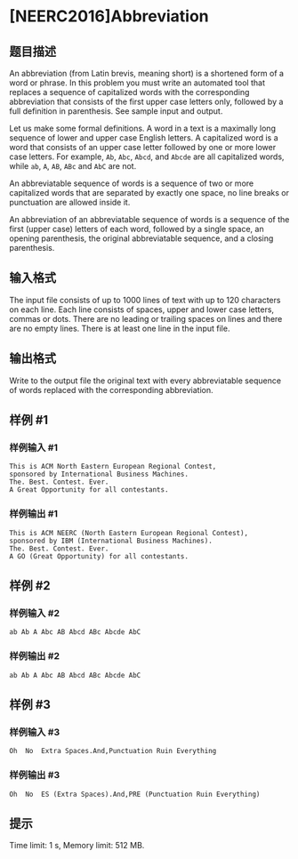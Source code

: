 # [NEERC2016]Abbreviation

## 题目描述



An abbreviation (from Latin brevis, meaning short) is a shortened form of a word or phrase. In this problem you must write an automated tool that replaces a sequence of capitalized words with the corresponding abbreviation that consists of the first upper case letters only, followed by a full definition in parenthesis. See sample input and output.

Let us make some formal definitions. A word in a text is a maximally long sequence of lower and upper case English letters. A capitalized word is a word that consists of an upper case letter followed by one or more lower case letters. For example, `Ab`, `Abc`, `Abcd`, and `Abcde` are all capitalized words, while `ab`, `A`, `AB`, `ABc` and `AbC` are not.

An abbreviatable sequence of words is a sequence of two or more capitalized words that are separated by exactly one space, no line breaks or punctuation are allowed inside it.

An abbreviation of an abbreviatable sequence of words is a sequence of the first (upper case) letters of each word, followed by a single space, an opening parenthesis, the original abbreviatable sequence, and a closing parenthesis.



## 输入格式



The input file consists of up to $1 000$ lines of text with up to $120$ characters on each line. Each line consists of spaces, upper and lower case letters, commas or dots. There are no leading or trailing spaces on lines and there are no empty lines. There is at least one line in the input file.



## 输出格式



Write to the output file the original text with every abbreviatable sequence of words replaced with the corresponding abbreviation.



## 样例 #1

### 样例输入 #1
```
This is ACM North Eastern European Regional Contest,
sponsored by International Business Machines.
The. Best. Contest. Ever.
A Great Opportunity for all contestants.
```

### 样例输出 #1

```
This is ACM NEERC (North Eastern European Regional Contest),
sponsored by IBM (International Business Machines).
The. Best. Contest. Ever.
A GO (Great Opportunity) for all contestants.
```

## 样例 #2

### 样例输入 #2
```
ab Ab A Abc AB Abcd ABc Abcde AbC
```

### 样例输出 #2

```
ab Ab A Abc AB Abcd ABc Abcde AbC
```

## 样例 #3

### 样例输入 #3
```
Oh  No  Extra Spaces.And,Punctuation Ruin Everything
```

### 样例输出 #3

```
Oh  No  ES (Extra Spaces).And,PRE (Punctuation Ruin Everything)
```

## 提示

Time limit: 1 s, Memory limit: 512 MB. 


